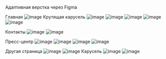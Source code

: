 Адаптивная верстка через Figma

Главная ![image](https://github.com/gyonungi/AtomSite/assets/104500843/54b97a2a-3a31-4821-abfe-a352cf454170)
Крутящая карусель ![image](https://github.com/gyonungi/AtomSite/assets/104500843/399f1c7a-064d-42fc-84a6-16ad97b3ba4c)
![image](https://github.com/gyonungi/AtomSite/assets/104500843/c7715c15-a636-4ad9-9223-93c3b7dca193)
![image](https://github.com/gyonungi/AtomSite/assets/104500843/74a1e4fc-57fe-4d9f-8f7a-54c38320471d)
![image](https://github.com/gyonungi/AtomSite/assets/104500843/0d4c3ff3-fcbe-4d94-abcf-ee2c17ada53c)
![image](https://github.com/gyonungi/AtomSite/assets/104500843/99f75816-ce13-4f68-89d1-8c06b79795d2)

Контакты ![image](https://github.com/gyonungi/AtomSite/assets/104500843/feeb42de-918d-40a1-885d-e5c3152c3dc4)
![image](https://github.com/gyonungi/AtomSite/assets/104500843/49691440-0de4-4167-a820-a5d2d61a82a1)


Пресс-центр ![image](https://github.com/gyonungi/AtomSite/assets/104500843/e14162af-82ba-42d1-b4b6-3edfec6ad6e8)
![image](https://github.com/gyonungi/AtomSite/assets/104500843/50b10933-8747-472d-ae91-38e0c7882227)
![image](https://github.com/gyonungi/AtomSite/assets/104500843/7a209874-4ac1-467e-9f48-f1d90c4959d1)
![image](https://github.com/gyonungi/AtomSite/assets/104500843/91ec0cc5-e835-4067-b6f7-6435924421fb)

Другая страница
![image](https://github.com/gyonungi/AtomSite/assets/104500843/df024846-9b80-4a8d-83d5-4a0e265ed6b3)
![image](https://github.com/gyonungi/AtomSite/assets/104500843/9af61c51-1257-4b09-8629-50a820115d90)
Карусель ![image](https://github.com/gyonungi/AtomSite/assets/104500843/ffcc15d5-053c-482a-b450-ad25c5e19ce3)
![image](https://github.com/gyonungi/AtomSite/assets/104500843/290a7868-7615-4cc4-a274-37300559a04b)
